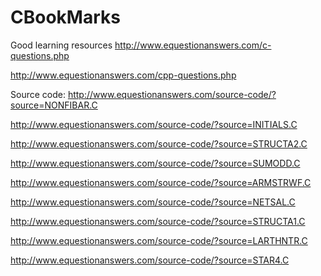 # CBookMarks
Good learning resources 
http://www.equestionanswers.com/c-questions.php

http://www.equestionanswers.com/cpp-questions.php

Source code:
http://www.equestionanswers.com/source-code/?source=NONFIBAR.C

http://www.equestionanswers.com/source-code/?source=INITIALS.C

http://www.equestionanswers.com/source-code/?source=STRUCTA2.C

http://www.equestionanswers.com/source-code/?source=SUMODD.C

http://www.equestionanswers.com/source-code/?source=ARMSTRWF.C

http://www.equestionanswers.com/source-code/?source=NETSAL.C

http://www.equestionanswers.com/source-code/?source=STRUCTA1.C

http://www.equestionanswers.com/source-code/?source=LARTHNTR.C

http://www.equestionanswers.com/source-code/?source=STAR4.C
